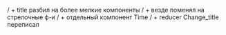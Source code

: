 / + title разбил на более мелкие компоненты
/ + везде поменял на стрелочные ф-и
/ + отдельный компонент Time
/ + reducer Change_title переписал